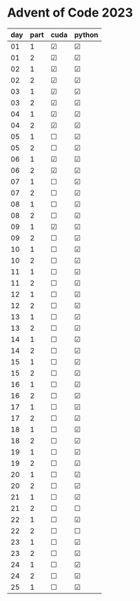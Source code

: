# Advent of Code 2023

| day | part  | cuda    | python  |
| --- | ----- | ------- | ------- |
| 01  | 1     | &#9745; | &#9745; |
| 01  | 2     | &#9745; | &#9745; |
| 02  | 1     | &#9745; | &#9745; |
| 02  | 2     | &#9745; | &#9745; |
| 03  | 1     | &#9745; | &#9745; |
| 03  | 2     | &#9745; | &#9745; |
| 04  | 1     | &#9745; | &#9745; |
| 04  | 2     | &#9745; | &#9745; |
| 05  | 1     | &#9744; | &#9745; |
| 05  | 2     | &#9744; | &#9745; |
| 06  | 1     | &#9745; | &#9745; |
| 06  | 2     | &#9745; | &#9745; |
| 07  | 1     | &#9744; | &#9745; |
| 07  | 2     | &#9744; | &#9745; |
| 08  | 1     | &#9744; | &#9745; |
| 08  | 2     | &#9744; | &#9745; |
| 09  | 1     | &#9745; | &#9745; |
| 09  | 2     | &#9744; | &#9745; |
| 10  | 1     | &#9744; | &#9745; |
| 10  | 2     | &#9744; | &#9745; |
| 11  | 1     | &#9744; | &#9745; |
| 11  | 2     | &#9744; | &#9745; |
| 12  | 1     | &#9744; | &#9745; |
| 12  | 2     | &#9744; | &#9745; |
| 13  | 1     | &#9744; | &#9745; |
| 13  | 2     | &#9744; | &#9745; |
| 14  | 1     | &#9744; | &#9745; |
| 14  | 2     | &#9744; | &#9745; |
| 15  | 1     | &#9744; | &#9745; |
| 15  | 2     | &#9744; | &#9745; |
| 16  | 1     | &#9744; | &#9745; |
| 16  | 2     | &#9744; | &#9745; |
| 17  | 1     | &#9744; | &#9745; |
| 17  | 2     | &#9744; | &#9745; |
| 18  | 1     | &#9744; | &#9745; |
| 18  | 2     | &#9744; | &#9745; |
| 19  | 1     | &#9744; | &#9745; |
| 19  | 2     | &#9744; | &#9745; |
| 20  | 1     | &#9744; | &#9745; |
| 20  | 2     | &#9744; | &#9745; |
| 21  | 1     | &#9744; | &#9745; |
| 21  | 2     | &#9744; | &#9744; |
| 22  | 1     | &#9744; | &#9745; |
| 22  | 2     | &#9744; | &#9744; |
| 23  | 1     | &#9744; | &#9745; |
| 23  | 2     | &#9744; | &#9745; |
| 24  | 1     | &#9744; | &#9745; |
| 24  | 2     | &#9744; | &#9745; |
| 25  | 1     | &#9744; | &#9745; |
